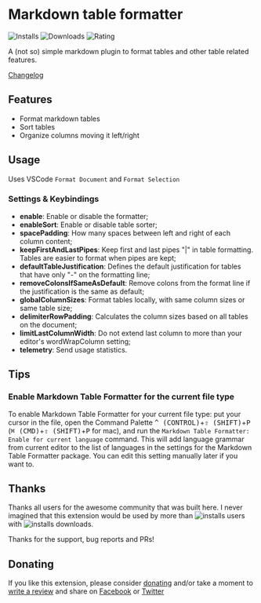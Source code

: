 # Markdown table formatter

![Installs](https://img.shields.io/visual-studio-marketplace/i/fcrespo82.markdown-table-formatter)
![Downloads](https://img.shields.io/visual-studio-marketplace/d/fcrespo82.markdown-table-formatter)
![Rating](https://img.shields.io/visual-studio-marketplace/stars/fcrespo82.markdown-table-formatter)

A (not so) simple markdown plugin to format tables and other table related features.

[Changelog](https://github.com/fcrespo82/vscode-markdown-table-formatter/blob/master/CHANGELOG.md)

## Features
- Format markdown tables
- Sort tables
- Organize columns moving it left/right

## Usage

Uses VSCode `Format Document` and `Format Selection`

### Settings & Keybindings

- **enable**: Enable or disable the formatter;
- **enableSort**: Enable or disable table sorter;
- **spacePadding**: How many spaces between left and right of each column content;
- **keepFirstAndLastPipes**: Keep first and last pipes "|" in table formatting. Tables are easier to format when pipes are kept;
- **defaultTableJustification**: Defines the default justification for tables that have only "-" on the formatting line;
- **removeColonsIfSameAsDefault**: Remove colons from the format line if the justification is the same as default;
- **globalColumnSizes**: Format tables locally, with same column sizes or same table size;
- **delimiterRowPadding**: Calculates the column sizes based on all tables on the document;
- **limitLastColumnWidth**: Do not extend last column to more than your editor's wordWrapColumn setting;
- **telemetry**: Send usage statistics.

## Tips

### Enable Markdown Table Formatter for the current file type

To enable Markdown Table Formatter for your current file type: put your cursor in the file, open the Command Palette <kbd>^ (CONTROL)</kbd>+<kbd>⇧ (SHIFT)</kbd>+<kbd>P</kbd> (<kbd>⌘ (CMD)</kbd>+<kbd>⇧ (SHIFT)</kbd>+<kbd>P</kbd> for mac), and run the `Markdown Table Formatter: Enable for current language` command. This will add language grammar from current editor to the list of languages in the settings for the Markdown Table Formatter package. You can edit this setting manually later if you want to.

## Thanks

Thanks all users for the awesome community that was built here. I never imagined that this extension would be used by more than ![installs](https://img.shields.io/visual-studio-marketplace/i/fcrespo82.markdown-table-formatter?label=%20) users with ![installs](https://img.shields.io/visual-studio-marketplace/d/fcrespo82.markdown-table-formatter?label=%20) downloads.

Thanks for the support, bug reports and PRs!

## Donating

If you like this extension, please consider [donating](https://www.paypal.com/donate?hosted_button_id=73E3UAJNR2VM4) and/or take a moment to [write a review](https://marketplace.visualstudio.com/items?itemName=fcrespo82.markdown-table-formatter&ssr=false#review-details) and share on [Facebook](https://www.facebook.com/sharer/sharer.php?u=https%3A%2F%2Fmarketplace.visualstudio.com%2Fitems%3FitemName%3Dfcrespo82.markdown-table-formatter%23overview) or [Twitter](https://twitter.com/intent/tweet?text=Just%20discovered%20this%20extension%20on%20the%20%23VSMarketplace&url=https%3A%2F%2Fmarketplace.visualstudio.com%2Fitems%3FitemName%3Dfcrespo82.markdown-table-formatter%23overview)